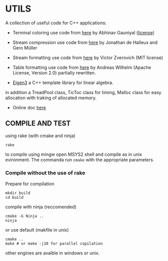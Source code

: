 # UTILS

A collection of useful code for C++ applications:

- Terminal coloring use code from [here](https://github.com/agauniyal/rang) by Abhinav Gauniyal ([license](http://unlicense.org))

- Stream compression use code from [here](https://github.com/geromueller/zstream-cpp) by Jonathan de Halleux and Gero Müller

- Stream formatting use code from [here](https://fmt.dev) by Victor Zverovich (MIT license)

- Table formatting use code from [here](https://github.com/Bornageek/terminal-table) by Andreas Wilhelm (Apache License, Version 2.0) partially rewritten.

- [Eigen3](https://eigen.tuxfamily.org) a C++ template library for linear algebra.

in addition a TreadPool class, TicToc class for timing, Malloc
class for easy allocation with traking of allocated memory.

- Online doc [here](https://ebertolazzi.github.io/UtilsLite)

## COMPILE AND TEST

using rake (with cmake and ninja)

```
rake
```

to compile using mingw open MSYS2 shell and compile as in unix evironment.
The commanda run `cmake` with the appropriate parameters.

### Compile without the use of rake

Prepare for compilation

```
mkdir build
cd build
```

compile with ninja (reccomended)

```
cmake -G Ninja ..
ninja
```

or use default (makfile in unix)

```
cmake ..
make # or make -j10 for parallel copilation
```

other engines are avaible in windows or unix.